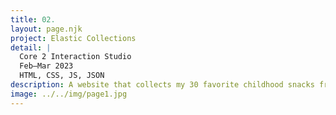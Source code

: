 ```yaml
---
title: 02.
layout: page.njk
project: Elastic Collections
detail: |
  Core 2 Interaction Studio
  Feb–Mar 2023
  HTML, CSS, JS, JSON
description: A website that collects my 30 favorite childhood snacks from Hong Kong using JSON. The website is not only a showcase of my favorite snacks but also a personal archive of my memories. Viewers should experience a sense of nostalgia through the design and layout, including the color palette and hand-drawn illustrations.
image: ../../img/page1.jpg
---
```









